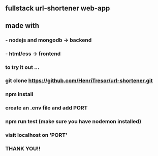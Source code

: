 ## fullstack url-shortener web-app

## made with 
 ### - nodejs and mongodb -> backend
 ### - html/css -> frontend

### to try it out ...
### git clone https://github.com/HenriTresor/url-shortener.git

### npm install

### create an .env file and add PORT

### npm run test (make sure you have nodemon installed)

### visit localhost on 'PORT'

### THANK YOU!!
